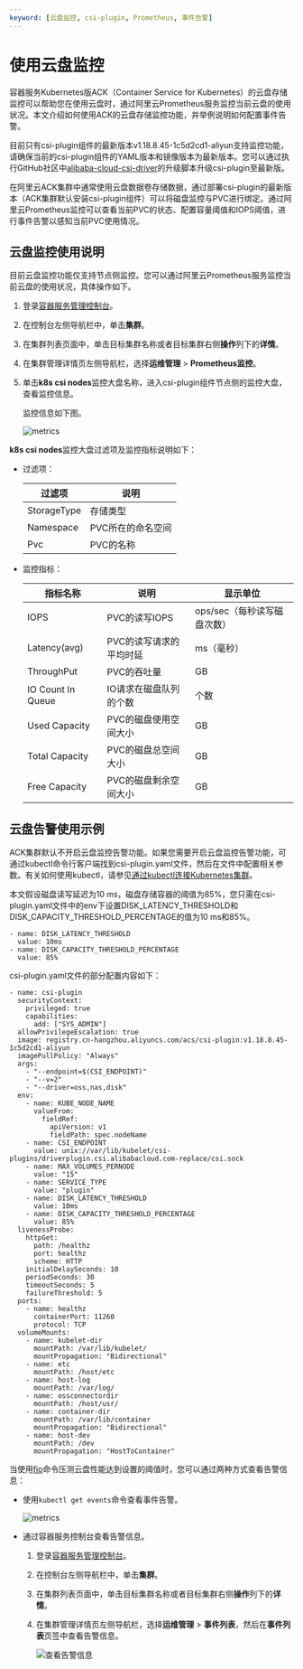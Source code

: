 ```yaml
---
keyword: [云盘监控, csi-plugin, Prometheus, 事件告警]
---
```


# 使用云盘监控

容器服务Kubernetes版ACK（Container Service for Kubernetes）的云盘存储监控可以帮助您在使用云盘时，通过阿里云Prometheus服务监控当前云盘的使用状况。本文介绍如何使用ACK的云盘存储监控功能，并举例说明如何配置事件告警。

目前只有csi-plugin组件的最新版本v1.18.8.45-1c5d2cd1-aliyun支持监控功能，请确保当前的csi-plugin组件的YAML版本和镜像版本为最新版本。您可以通过执行GitHub社区中[alibaba-cloud-csi-driver](https://github.com/kubernetes-sigs/alibaba-cloud-csi-driver/tree/master/deploy/ack/upgrade)的升级脚本升级csi-plugin至最新版。

在阿里云ACK集群中通常使用云盘数据卷存储数据，通过部署csi-plugin的最新版本（ACK集群默认安装csi-plugin组件）可以将磁盘监控与PVC进行绑定。通过阿里云Prometheus监控可以查看当前PVC的状态、配置容量阈值和IOPS阈值，进行事件告警以感知当前PVC使用情况。

## 云盘监控使用说明

目前云盘监控功能仅支持节点侧监控。您可以通过阿里云Prometheus服务监控当前云盘的使用状况，具体操作如下。

1.  登录[容器服务管理控制台](https://cs.console.aliyun.com)。

2.  在控制台左侧导航栏中，单击**集群**。

3.  在集群列表页面中，单击目标集群名称或者目标集群右侧**操作**列下的**详情**。

4.  在集群管理详情页左侧导航栏，选择**运维管理** \> **Prometheus监控**。

5.  单击**k8s csi nodes**监控大盘名称，进入csi-plugin组件节点侧的监控大盘，查看监控信息。

    监控信息如下图。

    ![metrics](https://static-aliyun-doc.oss-accelerate.aliyuncs.com/assets/img/zh-CN/3532614161/p183549.png)


**k8s csi nodes**监控大盘过滤项及监控指标说明如下：

-   过滤项：

    |过滤项|说明|
    |---|--|
    |StorageType|存储类型|
    |Namespace|PVC所在的命名空间|
    |Pvc|PVC的名称|

-   监控指标：

    |指标名称|说明|显示单位|
    |----|--|----|
    |IOPS|PVC的读写IOPS|ops/sec（每秒读写磁盘次数）|
    |Latency\(avg\)|PVC的读写请求的平均时延|ms（毫秒）|
    |ThroughPut|PVC的吞吐量|GB|
    |IO Count In Queue|IO请求在磁盘队列的个数|个数|
    |Used Capacity|PVC的磁盘使用空间大小|GB|
    |Total Capacity|PVC的磁盘总空间大小|GB|
    |Free Capacity|PVC的磁盘剩余空间大小|GB|


## 云盘告警使用示例

ACK集群默认不开启云盘监控告警功能。如果您需要开启云盘监控告警功能，可通过kubectl命令行客户端找到csi-plugin.yaml文件，然后在文件中配置相关参数。有关如何使用kubectl，请参见[通过kubectl连接Kubernetes集群](/cn.zh-CN/Kubernetes集群用户指南/集群管理/连接集群/通过kubectl连接Kubernetes集群.md)。

本文假设磁盘读写延迟为10 ms，磁盘存储容器的阈值为85%，您只需在csi-plugin.yaml文件中的env下设置DISK\_LATENCY\_THRESHOLD和DISK\_CAPACITY\_THRESHOLD\_PERCENTAGE的值为10 ms和85%。

```
- name: DISK_LATENCY_THRESHOLD
  value: 10ms
- name: DISK_CAPACITY_THRESHOLD_PERCENTAGE
  value: 85%
```

csi-plugin.yaml文件的部分配置内容如下：

```
- name: csi-plugin
  securityContext:
    privileged: true
    capabilities:
      add: ["SYS_ADMIN"]
  allowPrivilegeEscalation: true
  image: registry.cn-hangzhou.aliyuncs.com/acs/csi-plugin:v1.18.8.45-1c5d2cd1-aliyun
  imagePullPolicy: "Always"
  args:
    - "--endpoint=$(CSI_ENDPOINT)"
    - "--v=2"
    - "--driver=oss,nas,disk"
  env:
    - name: KUBE_NODE_NAME
      valueFrom:
        fieldRef:
          apiVersion: v1
          fieldPath: spec.nodeName
    - name: CSI_ENDPOINT
      value: unix://var/lib/kubelet/csi-plugins/driverplugin.csi.alibabacloud.com-replace/csi.sock
    - name: MAX_VOLUMES_PERNODE
      value: "15"
    - name: SERVICE_TYPE
      value: "plugin"
    - name: DISK_LATENCY_THRESHOLD
      value: 10ms
    - name: DISK_CAPACITY_THRESHOLD_PERCENTAGE
      value: 85%
  livenessProbe:
    httpGet:
      path: /healthz
      port: healthz
      scheme: HTTP
    initialDelaySeconds: 10
    periodSeconds: 30
    timeoutSeconds: 5
    failureThreshold: 5
  ports:
    - name: healthz
      containerPort: 11260
      protocol: TCP
  volumeMounts:
    - name: kubelet-dir
      mountPath: /var/lib/kubelet/
      mountPropagation: "Bidirectional"
    - name: etc
      mountPath: /host/etc
    - name: host-log
      mountPath: /var/log/
    - name: ossconnectordir
      mountPath: /host/usr/
    - name: container-dir
      mountPath: /var/lib/container
      mountPropagation: "Bidirectional"
    - name: host-dev
      mountPath: /dev
      mountPropagation: "HostToContainer"
```

当使用[fio](https://fio.readthedocs.io/en/latest/fio_doc.html#command-line-options)命令压测云盘性能达到设置的阈值时，您可以通过两种方式查看告警信息：

-   使用`kubectl get events`命令查看事件告警。

    ![metrics](https://static-aliyun-doc.oss-accelerate.aliyuncs.com/assets/img/zh-CN/2660614161/p183534.png)

-   通过容器服务控制台查看告警信息。
    1.  登录[容器服务管理控制台](https://cs.console.aliyun.com)。
    2.  在控制台左侧导航栏中，单击**集群**。
    3.  在集群列表页面中，单击目标集群名称或者目标集群右侧**操作**列下的**详情**。
    4.  在集群管理详情页左侧导航栏，选择**运维管理** \> **事件列表**，然后在**事件列表**页签中查看告警信息。

        ![查看告警信息](https://static-aliyun-doc.oss-accelerate.aliyuncs.com/assets/img/zh-CN/8371224161/p243258.png)


